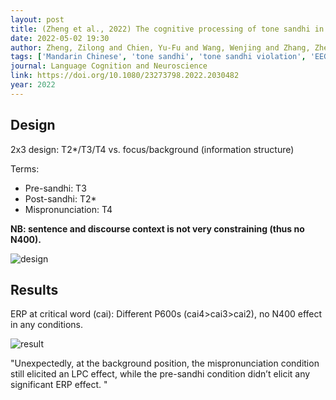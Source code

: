 ```yaml
---
layout: post
title: (Zheng et al., 2022) The cognitive processing of tone sandhi in different information structural status during dialogue comprehension. Language
date: 2022-05-02 19:30
author: Zheng, Zilong and Chien, Yu-Fu and Wang, Wenjing and Zhang, Zhenghua and Li, Weijun
tags: ['Mandarin Chinese', 'tone sandhi', 'tone sandhi violation', 'EEG', 'ERP', 'late positivity']
journal: Language Cognition and Neuroscience
link: https://doi.org/10.1080/23273798.2022.2030482
year: 2022
---
```


## Design

2x3 design: T2*/T3/T4 vs. focus/background (information structure)

Terms:
- Pre-sandhi: T3
- Post-sandhi: T2*
- Mispronunciation: T4

**NB: sentence and discourse context is not very constraining (thus no N400).**

![design](/reading-notes/img/articles-phd/zheng-2022-1.png)

## Results

ERP at critical word (cai): Different P600s (cai4>cai3>cai2), no N400 effect in any conditions.

![result](/reading-notes/img/articles-phd/zheng-2022-2.png)

"Unexpectedly, at the background position, the mispronunciation condition still elicited an LPC effect, while the pre-sandhi condition didn’t elicit any significant ERP effect. "